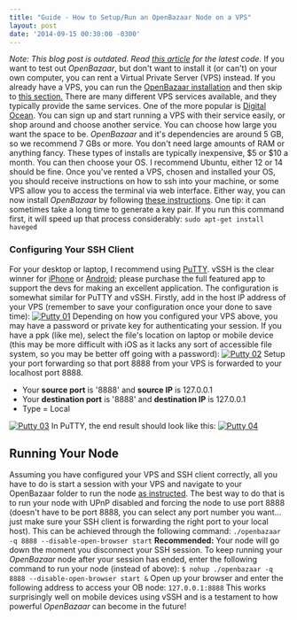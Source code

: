 ```yaml
---
title: "Guide - How to Setup/Run an OpenBazaar Node on a VPS" 
layout: post
date: '2014-09-15 00:30:00 -0300'
---
```

        
_Note: This blog post is outdated. Read [this article](https://blog.openbazaar.org/three-openbazaar-code-repositories-created/) for the latest code._ If you want to test out _OpenBazaar_, but don't want to install it (or can't) on your own computer, you can rent a Virtual Private Server (VPS) instead. If you already have a VPS, you can run the [OpenBazaar installation](https://blog.openbazaar.org/openbazaar-beta-1-0-tutorial/) and then skip to [this section.](#ssh) There are many different VPS services available, and they typically provide the same services. One of the more popular is [Digital Ocean](https://www.digitalocean.com/). You can sign up and start running a VPS with their service easily, or shop around and choose another service. You can choose how large you want the space to be. _OpenBazaar_ and it's dependencies are around 5 GB, so we recommend 7 GBs or more. You don't need large amounts of RAM or anything fancy. These types of installs are typically inexpensive, $5 or $10 a month. You can then choose your OS. I recommend Ubuntu, either 12 or 14 should be fine. Once you've rented a VPS, chosen and installed your OS, you should receive instructions on how to ssh into your machine, or some VPS allow you to access the terminal via web interface. Either way, you can now install _OpenBazaar_ by following [these instructions](https://blog.openbazaar.org/openbazaar-beta-1-0-tutorial/). One tip: it can sometimes take a long time to generate a key pair. If you run this command first, it will speed up that process considerably: `sudo apt-get install haveged`

### Configuring Your SSH Client

For your desktop or laptop, I recommend using [PuTTY](http://www.chiark.greenend.org.uk/~sgtatham/putty/ "Putty"). vSSH is the clear winner for [iPhone](Putty-02.png) or [Android](Putty-02.png); please purchase the full featured app to support the devs for making an excellent application. The configuration is somewhat similar for PuTTY and vSSH. Firstly, add in the host IP address of your VPS (remember to save your configuration once your done to save time): [![Putty 01](Putty-02.png)](Putty-02.png) Depending on how you configured your VPS above, you may have a password or private key for authenticating your session. If you have a ppk (like me), select the file's location on laptop or mobile device (this may be more difficult with iOS as it lacks any sort of accessible file system, so you may be better off going with a password): [![Putty 02](Putty-02.png)](Putty-02.png) Setup your port forwarding so that port 8888 from your VPS is forwarded to your localhost port 8888.

*   Your **source port** is '8888' and **source IP** is 127.0.0.1
*   Your **destination port** is '8888' and **destination IP** is 127.0.0.1
*   Type = Local

[![Putty 03](Putty-04.png)](Putty-04.png) In PuTTY, the end result should look like this: [![Putty 04](Putty-04.png)](Putty-04.png)

Running Your Node
-----------------

Assuming you have configured your VPS and SSH client correctly, all you have to do is start a session with your VPS and navigate to your OpenBazaar folder to run the node [as instructed](https://blog.openbazaar.org/openbazaar-beta-1-0-tutorial/ "Beta Tutorial"). The best way to do that is to run your node with UPnP disabled and forcing the node to use port 8888 (doesn't have to be port 8888, you can select any port number you want... just make sure your SSH client is forwarding the right port to your local host). This can be achieved through the following command: `./openbazaar -q 8888 --disable-open-browser start` **Recommended:** Your node will go down the moment you disconnect your SSH session. To keep running your _OpenBazaar_ node after your session has ended, enter the following command to run your node (instead of above): `$ nohup ./openbazaar -q 8888 --disable-open-browser start &` Open up your browser and enter the following address to access your OB node: `127.0.0.1:8888` This works surprisingly well on mobile devices using vSSH and is a testament to how powerful _OpenBazaar_ can become in the future!